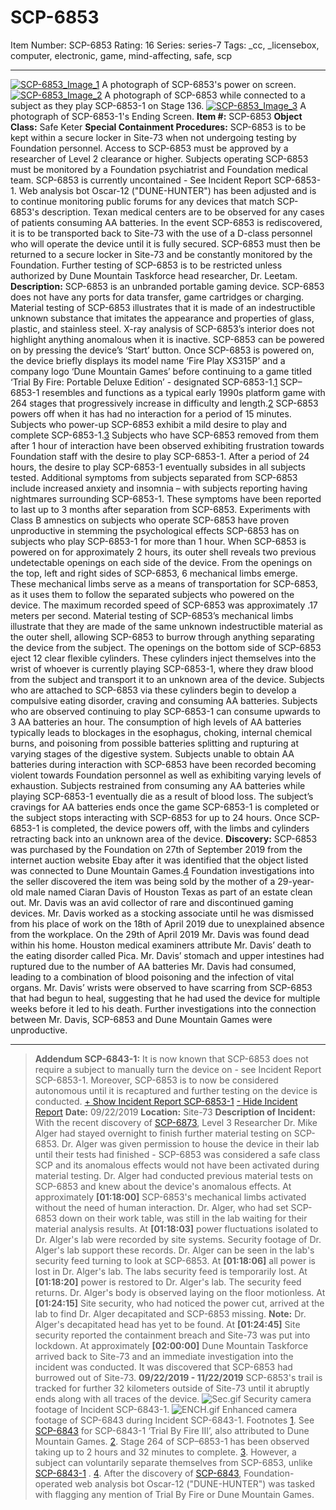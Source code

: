 # SCP-6853
Item Number: SCP-6853
Rating: 16
Series: series-7
Tags: _cc, _licensebox, computer, electronic, game, mind-affecting, safe, scp

---

[![SCP-6853_Image_1](https://scp-wiki.wdfiles.com/local--resized-images/scp-6853/SCP-6853_Image_1/medium.jpg)](https://scp-wiki.wdfiles.com/local--files/scp-6853/SCP-6853_Image_1)
A photograph of SCP-6853's power on screen.
[![SCP-6853_Image_2](https://scp-wiki.wdfiles.com/local--resized-images/scp-6853/SCP-6853_Image_2/medium.jpg)](https://scp-wiki.wdfiles.com/local--files/scp-6853/SCP-6853_Image_2)
A photograph of SCP-6853 while connected to a subject as they play SCP-6853-1 on Stage 136.
[![SCP-6853_Image_3](https://scp-wiki.wdfiles.com/local--resized-images/scp-6853/SCP-6853_Image_3/medium.jpg)](https://scp-wiki.wdfiles.com/local--files/scp-6853/SCP-6853_Image_3)
A photograph of SCP-6853-1's Ending Screen.
**Item #:** SCP-6853
**Object Class:** Safe Keter
**Special Containment Procedures:**
SCP-6853 is to be kept within a secure locker in Site-73 when not undergoing testing by Foundation personnel. Access to SCP-6853 must be approved by a researcher of Level 2 clearance or higher. Subjects operating SCP-6853 must be monitored by a Foundation psychiatrist and Foundation medical team.
SCP-6853 is currently uncontained - See Incident Report SCP-6853-1. Web analysis bot Oscar-12 ("DUNE-HUNTER") has been adjusted and is to continue monitoring public forums for any devices that match SCP-6853's description. Texan medical centers are to be observed for any cases of patients consuming AA batteries.
In the event SCP-6853 is rediscovered, it is to be transported back to Site-73 with the use of a D-class personnel who will operate the device until it is fully secured. SCP-6853 must then be returned to a secure locker in Site-73 and be constantly monitored by the Foundation. Further testing of SCP-6853 is to be restricted unless authorized by Dune Mountain Taskforce head researcher, Dr. Leetam.
**Description:** SCP-6853 is an unbranded portable gaming device. SCP-6853 does not have any ports for data transfer, game cartridges or charging. Material testing of SCP-6853 illustrates that it is made of an indestructible unknown substance that imitates the appearance and properties of glass, plastic, and stainless steel. X-ray analysis of SCP-6853’s interior does not highlight anything anomalous when it is inactive.
SCP-6853 can be powered on by pressing the device’s ‘Start’ button. Once SCP-6853 is powered on, the device briefly displays its model name ‘Fire Play XS315P’ and a company logo ‘Dune Mountain Games’ before continuing to a game titled ‘Trial By Fire: Portable Deluxe Edition’ - designated SCP-6853-1.[1](javascript:;) SCP–6853-1 resembles and functions as a typical early 1990s platform game with 264 stages that progressively increase in difficulty and length.[2](javascript:;) SCP-6853 powers off when it has had no interaction for a period of 15 minutes.
Subjects who power-up SCP-6853 exhibit a mild desire to play and complete SCP-6853-1.[3](javascript:;) Subjects who have SCP-6853 removed from them after 1 hour of interaction have been observed exhibiting frustration towards Foundation staff with the desire to play SCP-6853-1. After a period of 24 hours, the desire to play SCP-6853-1 eventually subsides in all subjects tested. Additional symptoms from subjects separated from SCP-6853 include increased anxiety and insomnia – with subjects reporting having nightmares surrounding SCP-6853-1. These symptoms have been reported to last up to 3 months after separation from SCP-6853. Experiments with Class B amnestics on subjects who operate SCP-6853 have proven unproductive in stemming the psychological effects SCP-6853 has on subjects who play SCP-6853-1 for more than 1 hour.
When SCP-6853 is powered on for approximately 2 hours, its outer shell reveals two previous undetectable openings on each side of the device. From the openings on the top, left and right sides of SCP-6853, 6 mechanical limbs emerge. These mechanical limbs serve as a means of transportation for SCP-6853, as it uses them to follow the separated subjects who powered on the device. The maximum recorded speed of SCP-6853 was approximately .17 meters per second. Material testing of SCP-6853’s mechanical limbs illustrate that they are made of the same unknown indestructible material as the outer shell, allowing SCP-6853 to burrow through anything separating the device from the subject.
The openings on the bottom side of SCP-6853 eject 12 clear flexible cylinders. These cylinders inject themselves into the wrist of whoever is currently playing SCP-6853-1, where they draw blood from the subject and transport it to an unknown area of the device. Subjects who are attached to SCP-6853 via these cylinders begin to develop a compulsive eating disorder, craving and consuming AA batteries. Subjects who are observed continuing to play SCP-6853-1 can consume upwards to 3 AA batteries an hour. The consumption of high levels of AA batteries typically leads to blockages in the esophagus, choking, internal chemical burns, and poisoning from possible batteries splitting and rupturing at varying stages of the digestive system.
Subjects unable to obtain AA batteries during interaction with SCP-6853 have been recorded becoming violent towards Foundation personnel as well as exhibiting varying levels of exhaustion. Subjects restrained from consuming any AA batteries while playing SCP-6853-1 eventually die as a result of blood loss. The subject’s cravings for AA batteries ends once the game SCP-6853-1 is completed or the subject stops interacting with SCP-6853 for up to 24 hours. Once SCP-6853-1 is completed, the device powers off, with the limbs and cylinders retracting back into an unknown area of the device.
**Discovery:** SCP-6853 was purchased by the Foundation on 27th of September 2019 from the internet auction website Ebay after it was identified that the object listed was connected to Dune Mountain Games.[4](javascript:;) Foundation investigations into the seller discovered the item was being sold by the mother of a 29-year-old male named Ciaran Davis of Houston Texas as part of an estate clean out.
Mr. Davis was an avid collector of rare and discontinued gaming devices. Mr. Davis worked as a stocking associate until he was dismissed from his place of work on the 18th of April 2019 due to unexplained absence from the workplace. On the 29th of April 2019 Mr. Davis was found dead within his home. Houston medical examiners attribute Mr. Davis’ death to the eating disorder called Pica. Mr. Davis’ stomach and upper intestines had ruptured due to the number of AA batteries Mr. Davis had consumed, leading to a combination of blood poisoning and the infection of vital organs. Mr. Davis’ wrists were observed to have scarring from SCP-6853 that had begun to heal, suggesting that he had used the device for multiple weeks before it led to his death. Further investigations into the connection between Mr. Davis, SCP-6853 and Dune Mountain Games were unproductive.
* * *
> **Addendum SCP-6843-1:** It is now known that SCP-6853 does not require a subject to manually turn the device on - see Incident Report SCP-6853-1. Moreover, SCP-6853 is to now be considered autonomous until it is recaptured and further testing on the device is conducted.
[\+ Show Incident Report SCP-6853-1](javascript:;)
[\- Hide Incident Report](javascript:;)
**Date:** 09/22/2019
**Location:** Site-73
**Description of Incident:** With the recent discovery of [SCP-6873](https://scp-wiki.wikidot.com/scp-6873), Level 3 Researcher Dr. Mike Alger had stayed overnight to finish further material testing on SCP-6853. Dr. Alger was given permission to house the device in their lab until their tests had finished - SCP-6853 was considered a safe class SCP and its anomalous effects would not have been activated during material testing. Dr. Alger had conducted previous material tests on SCP-6853 and knew about the device's anomalous effects.
At approximately **[01:18:00]** SCP-6853's mechanical limbs activated without the need of human interaction. Dr. Alger, who had set SCP-6853 down on their work table, was still in the lab waiting for their material analysis results.
At **[01:18:03]** power fluctuations isolated to Dr. Alger's lab were recorded by site systems. Security footage of Dr. Alger's lab support these records. Dr. Alger can be seen in the lab's security feed turning to look at SCP-6853.
At **[01:18:06]** all power is lost in Dr. Alger's lab. The labs security feed is temporarily lost.
At **[01:18:20]** power is restored to Dr. Alger's lab. The security feed returns. Dr. Alger's body is observed laying on the floor motionless.
At **[01:24:15]** Site security, who had noticed the power cut, arrived at the lab to find Dr. Alger decapitated and SCP-6853 missing. **Note:** Dr. Alger's decapitated head has yet to be found.
At **[01:24:45]** Site security reported the containment breach and Site-73 was put into lockdown.
At approximately **[02:00:00]** Dune Mountain Taskforce arrived back to Site-73 and an immediate investigation into the incident was conducted. It was discovered that SCP-6853 had burrowed out of Site-73.
**09/22/2019 - 11/22/2019** SCP-6853's trail is tracked for further 32 kilometers outside of Site-73 until it abruptly ends along with all traces of the device.
![Sec.gif](https://scp-wiki.wdfiles.com/local--files/scp-6853/Sec.gif)
Security camera footage of Incident SCP-6843-1.
![ENCH.gif](https://scp-wiki.wdfiles.com/local--files/scp-6853/ENCH.gif)
Enhanced camera footage of SCP-6843 during Incident SCP-6843-1.
Footnotes
[1](javascript:;). See [SCP-6843](https://scp-wiki.wikidot.com/scp-6843) for SCP-6843-1 ‘Trial By Fire III’, also attributed to Dune Mountain Games.
[2](javascript:;). Stage 264 of SCP–6853-1 has been observed taking up to 2 hours and 32 minutes to complete.
[3](javascript:;). However, a subject can voluntarily separate themselves from SCP-6853, unlike [SCP-6843-1](https://scp-wiki.wikidot.com/scp-6843) .
[4](javascript:;). After the discovery of [SCP-6843](https://scp-wiki.wikidot.com/scp-6843), Foundation-operated web analysis bot Oscar-12 ("DUNE-HUNTER") was tasked with flagging any mention of Trial By Fire or Dune Mountain Games.